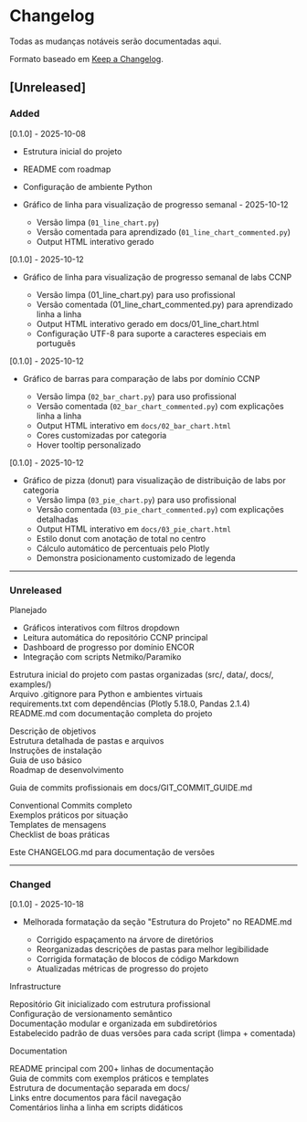# Changelog

Todas as mudanças notáveis serão documentadas aqui.  

Formato baseado em [Keep a Changelog](https://keepachangelog.com/).

## [Unreleased]

### Added

[0.1.0] - 2025-10-08

- Estrutura inicial do projeto
- README com roadmap
- Configuração de ambiente Python

- Gráfico de linha para visualização de progresso semanal - 2025-10-12
  - Versão limpa (`01_line_chart.py`)
  - Versão comentada para aprendizado (`01_line_chart_commented.py`)
  - Output HTML interativo gerado

[0.1.0] - 2025-10-12  

- Gráfico de linha para visualização de progresso semanal de labs CCNP
  
  - Versão limpa (01_line_chart.py) para uso profissional
  - Versão comentada (01_line_chart_commented.py) para aprendizado linha a linha
  - Output HTML interativo gerado em docs/01_line_chart.html
  - Configuração UTF-8 para suporte a caracteres especiais em português
  
[0.1.0] - 2025-10-12

- Gráfico de barras para comparação de labs por domínio CCNP  
  
  - Versão limpa (`02_bar_chart.py`) para uso profissional
  - Versão comentada (`02_bar_chart_commented.py`) com explicações linha a linha
  - Output HTML interativo em `docs/02_bar_chart.html`
  - Cores customizadas por categoria
  - Hover tooltip personalizado

[0.1.0] - 2025-10-12  

- Gráfico de pizza (donut) para visualização de distribuição de labs por categoria
  - Versão limpa (`03_pie_chart.py`) para uso profissional
  - Versão comentada (`03_pie_chart_commented.py`) com explicações detalhadas
  - Output HTML interativo em `docs/03_pie_chart.html`
  - Estilo donut com anotação de total no centro
  - Cálculo automático de percentuais pelo Plotly
  - Demonstra posicionamento customizado de legenda  
  
---

### Unreleased  

Planejado  
  
- Gráficos interativos com filtros dropdown
- Leitura automática do repositório CCNP principal
- Dashboard de progresso por domínio ENCOR
- Integração com scripts Netmiko/Paramiko
  
Estrutura inicial do projeto com pastas organizadas (src/, data/, docs/, examples/)  
Arquivo .gitignore para Python e ambientes virtuais  
requirements.txt com dependências (Plotly 5.18.0, Pandas 2.1.4)  
README.md com documentação completa do projeto  
  
Descrição de objetivos  
Estrutura detalhada de pastas e arquivos  
Instruções de instalação  
Guia de uso básico  
Roadmap de desenvolvimento  
  
Guia de commits profissionais em docs/GIT_COMMIT_GUIDE.md  
  
Conventional Commits completo  
Exemplos práticos por situação  
Templates de mensagens  
Checklist de boas práticas  
  
Este CHANGELOG.md para documentação de versões  

---

### Changed

[0.1.0] - 2025-10-18  
  
- Melhorada formatação da seção "Estrutura do Projeto" no README.md  
  
  - Corrigido espaçamento na árvore de diretórios
  - Reorganizadas descrições de pastas para melhor legibilidade
  - Corrigida formatação de blocos de código Markdown
  - Atualizadas métricas de progresso do projeto

Infrastructure  

Repositório Git inicializado com estrutura profissional  
Configuração de versionamento semântico  
Documentação modular e organizada em subdiretórios  
Estabelecido padrão de duas versões para cada script (limpa + comentada) 
  
Documentation  
  
README principal com 200+ linhas de documentação  
Guia de commits com exemplos práticos e templates  
Estrutura de documentação separada em docs/  
Links entre documentos para fácil navegação  
Comentários linha a linha em scripts didáticos  
